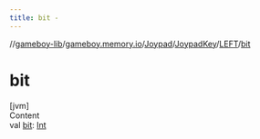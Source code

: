 ```yaml
---
title: bit -
---
```

//[gameboy-lib](../../../../index.md)/[gameboy.memory.io](../../../index.md)/[Joypad](../../index.md)/[JoypadKey](../index.md)/[LEFT](index.md)/[bit](bit.md)



# bit  
[jvm]  
Content  
val [bit](bit.md): [Int](https://kotlinlang.org/api/latest/jvm/stdlib/kotlin/-int/index.html)  



